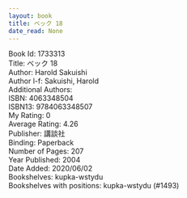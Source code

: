 ```yaml
---
layout: book
title: ベック 18
date_read: None
---
```


Book Id: 1733313<br />
Title: ベック 18<br />
Author: Harold Sakuishi<br />
Author l-f: Sakuishi, Harold<br />
Additional Authors: <br />
ISBN: 4063348504<br />
ISBN13: 9784063348507<br />
My Rating: 0<br />
Average Rating: 4.26<br />
Publisher: 講談社<br />
Binding: Paperback<br />
Number of Pages: 207<br />
Year Published: 2004<br />
Date Added: 2020/06/02<br />
Bookshelves: kupka-wstydu<br />
Bookshelves with positions: kupka-wstydu (#1493)<br />

